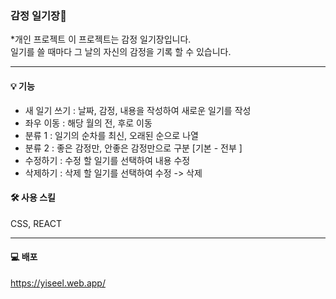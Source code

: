 ### 감정 일기장📔
*개인 프로젝트
이 프로젝트는 감정 일기장입니다.
</br>
일기를 쓸 때마다 그 날의 자신의 감정을 기록 할 수 있습니다.


* * *
#### 💡 기능
* 새 일기 쓰기 : 날짜, 감정, 내용을 작성하여 새로운 일기를 작성
* 좌우 이동 : 해당 월의 전, 후로 이동
* 분류 1 : 일기의 순차를 최신, 오래된 순으로 나열
* 분류 2 : 좋은 감정만, 안좋은 감정만으로 구분 [기본 - 전부 ]
* 수정하기 : 수정 할 일기를 선택하여 내용 수정
* 삭제하기 : 삭제 할 일기를 선택하여 수정 -> 삭제


#### 🛠 사용 스킬
CSS, REACT


* * *
#### 💻 배포

https://yiseel.web.app/
